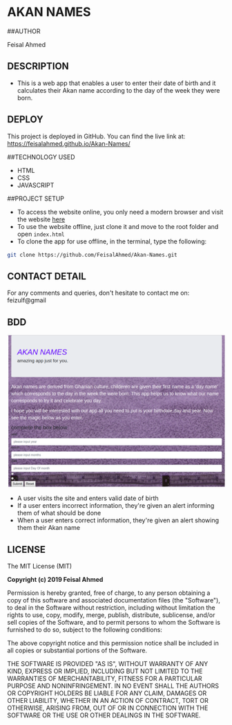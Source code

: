 # AKAN NAMES

##AUTHOR

Feisal Ahmed

## DESCRIPTION

- This is a web app that enables a user to enter their date of birth and it calculates their Akan name according to the day of the week they were born.

## DEPLOY

This project is deployed in GitHub. You can find the live link at: https://feisalahmed.github.io/Akan-Names/

##TECHNOLOGY USED

- HTML
- CSS
- JAVASCRIPT

##PROJECT SETUP

- To access the website online, you only need a modern browser and visit the website [here](https://feisalahmed.github.io/Akan-Names/)
- To use the website offline, just clone it and move to the root folder and open ```index.html```
- To clone the app for use offline, in the terminal, type the following:
```bash
git clone https://github.com/FeisalAhmed/Akan-Names.git
```

## CONTACT DETAIL

For any comments and queries, don't hesitate to contact me on: feizulf@gmail

## BDD

![Project Screenshot](images/home.png)

- A user visits the site and enters valid date of birth
- If a user enters incorrect information, they're given an alert informing them of what should be done
- When a user enters correct information, they're given an alert showing them their Akan name

## LICENSE

The MIT License (MIT)

**Copyright (c) 2019 Feisal Ahmed**

Permission is hereby granted, free of charge, to any person obtaining a copy of this software and associated documentation files (the "Software"), to deal in the Software without restriction, including without limitation the rights to use, copy, modify, merge, publish, distribute, sublicense, and/or sell copies of the Software, and to permit persons to whom the Software is furnished to do so, subject to the following conditions:

The above copyright notice and this permission notice shall be included in all copies or substantial portions of the Software.

THE SOFTWARE IS PROVIDED "AS IS", WITHOUT WARRANTY OF ANY KIND, EXPRESS OR IMPLIED, INCLUDING BUT NOT LIMITED TO THE WARRANTIES OF MERCHANTABILITY, FITNESS FOR A PARTICULAR PURPOSE AND NONINFRINGEMENT. IN NO EVENT SHALL THE AUTHORS OR COPYRIGHT HOLDERS BE LIABLE FOR ANY CLAIM, DAMAGES OR OTHER LIABILITY, WHETHER IN AN ACTION OF CONTRACT, TORT OR OTHERWISE, ARISING FROM, OUT OF OR IN CONNECTION WITH THE SOFTWARE OR THE USE OR OTHER DEALINGS IN THE SOFTWARE.